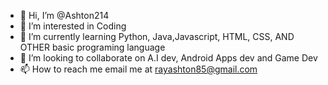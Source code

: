 - 👋 Hi, I’m @Ashton214
- 👀 I’m interested in Coding 
- 🌱 I’m currently learning Python, Java,Javascript, HTML, CSS, AND OTHER basic programing language 
- 💞️ I’m looking to collaborate on A.I dev, Android Apps dev and Game Dev
- 📫 How to reach me email me at rayashton85@gmail.com

<!---
Ashton214/Ashton214 is a ✨ special ✨ repository because its `README.md` (this file) appears on your GitHub profile.
You can click the Preview link to take a look at your changes.
--->
